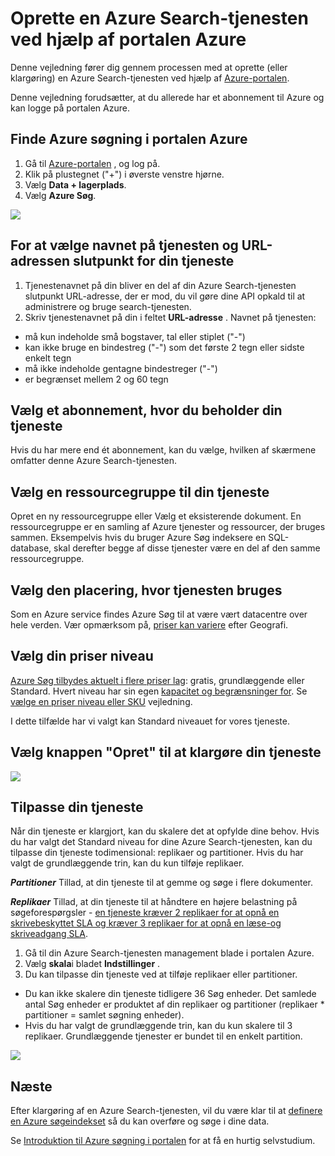 <properties
    pageTitle="Oprette en Azure Search-tjenesten ved hjælp af portalen Azure | Microsoft Azure | Hostet skyen search-tjenesten"
    description="Lær, hvordan du klargør en Azure Search-tjenesten ved hjælp af portalen Azure."
    services="search"
    manager="jhubbard"
    authors="ashmaka"
    documentationCenter=""/>

<tags
    ms.service="search"
    ms.devlang="NA"
    ms.workload="search"
    ms.topic="article"
    ms.tgt_pltfrm="na"
    ms.date="08/29/2016"
    ms.author="ashmaka"/>

# <a name="create-an-azure-search-service-using-the-azure-portal"></a>Oprette en Azure Search-tjenesten ved hjælp af portalen Azure

Denne vejledning fører dig gennem processen med at oprette (eller klargøring) en Azure Search-tjenesten ved hjælp af [Azure-portalen](https://portal.azure.com/).

Denne vejledning forudsætter, at du allerede har et abonnement til Azure og kan logge på portalen Azure.

## <a name="find-azure-search-in-the-azure-portal"></a>Finde Azure søgning i portalen Azure
1. Gå til [Azure-portalen](https://portal.azure.com/) , og log på.
1. Klik på plustegnet ("+") i øverste venstre hjørne.
2. Vælg **Data + lagerplads**.
3. Vælg **Azure Søg**.

![](./media/search-create-service-portal/find-search.png)

## <a name="pick-a-service-name-and-url-endpoint-for-your-service"></a>For at vælge navnet på tjenesten og URL-adressen slutpunkt for din tjeneste
1. Tjenestenavnet på din bliver en del af din Azure Search-tjenesten slutpunkt URL-adresse, der er mod, du vil gøre dine API opkald til at administrere og bruge search-tjenesten.
2. Skriv tjenestenavnet på din i feltet **URL-adresse** . Navnet på tjenesten:
  * må kun indeholde små bogstaver, tal eller stiplet ("-")
  * kan ikke bruge en bindestreg ("-") som det første 2 tegn eller sidste enkelt tegn
  * må ikke indeholde gentagne bindestreger ("-")
  * er begrænset mellem 2 og 60 tegn


## <a name="select-a-subscription-where-you-will-keep-your-service"></a>Vælg et abonnement, hvor du beholder din tjeneste
Hvis du har mere end ét abonnement, kan du vælge, hvilken af skærmene omfatter denne Azure Search-tjenesten.

## <a name="select-a-resource-group-for-your-service"></a>Vælg en ressourcegruppe til din tjeneste
Opret en ny ressourcegruppe eller Vælg et eksisterende dokument. En ressourcegruppe er en samling af Azure tjenester og ressourcer, der bruges sammen. Eksempelvis hvis du bruger Azure Søg indeksere en SQL-database, skal derefter begge af disse tjenester være en del af den samme ressourcegruppe.

## <a name="select-the-location-where-your-service-will-be-hosted"></a>Vælg den placering, hvor tjenesten bruges
Som en Azure service findes Azure Søg til at være vært datacentre over hele verden. Vær opmærksom på, [priser kan variere](https://azure.microsoft.com/pricing/details/search/) efter Geografi.

## <a name="select-your-pricing-tier"></a>Vælg din priser niveau
[Azure Søg tilbydes aktuelt i flere priser lag](https://azure.microsoft.com/pricing/details/search/): gratis, grundlæggende eller Standard. Hvert niveau har sin egen [kapacitet og begrænsninger for](search-limits-quotas-capacity.md). Se [vælge en priser niveau eller SKU](search-sku-tier.md) vejledning.

I dette tilfælde har vi valgt kan Standard niveauet for vores tjeneste.

## <a name="select-the-create-button-to-provision-your-service"></a>Vælg knappen "Opret" til at klargøre din tjeneste

![](./media/search-create-service-portal/create-service.png)

## <a name="scale-your-service"></a>Tilpasse din tjeneste

Når din tjeneste er klargjort, kan du skalere det at opfylde dine behov. Hvis du har valgt det Standard niveau for dine Azure Search-tjenesten, kan du tilpasse din tjeneste todimensional: replikaer og partitioner. Hvis du har valgt de grundlæggende trin, kan du kun tilføje replikaer.

*__Partitioner__* Tillad, at din tjeneste til at gemme og søge i flere dokumenter.

*__Replikaer__* Tillad, at din tjeneste til at håndtere en højere belastning på søgeforespørgsler - [en tjeneste kræver 2 replikaer for at opnå en skrivebeskyttet SLA og kræver 3 replikaer for at opnå en læse-og skriveadgang SLA](https://azure.microsoft.com/support/legal/sla/search/v1_0/).

1. Gå til din Azure Search-tjenesten management blade i portalen Azure.
2. Vælg **skala**i bladet **Indstillinger** .
3. Du kan tilpasse din tjeneste ved at tilføje replikaer eller partitioner.
  * Du kan ikke skalere din tjeneste tidligere 36 Søg enheder. Det samlede antal Søg enheder er produktet af din replikaer og partitioner (replikaer * partitioner = samlet søgning enheder).
  * Hvis du har valgt de grundlæggende trin, kan du kun skalere til 3 replikaer. Grundlæggende tjenester er bundet til en enkelt partition.

![](./media/search-create-service-portal/scale-service.png)

## <a name="next"></a>Næste
Efter klargøring af en Azure Search-tjenesten, vil du være klar til at [definere en Azure søgeindekset](search-what-is-an-index.md) så du kan overføre og søge i dine data.

Se [Introduktion til Azure søgning i portalen](search-get-started-portal.md) for at få en hurtig selvstudium.
